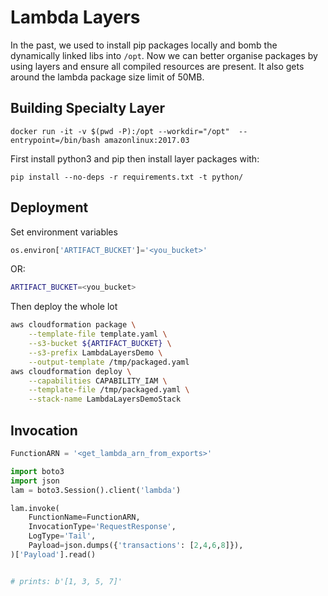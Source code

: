 # Lambda Layers

In the past, we used to install pip packages locally and bomb the dynamically linked libs into `/opt`.  Now we can better organise packages by using layers and ensure all compiled resources are present.  It also gets around the lambda package size limit of 50MB.

## Building Specialty Layer

```
docker run -it -v $(pwd -P):/opt --workdir="/opt"  --entrypoint=/bin/bash amazonlinux:2017.03
```

First install python3 and pip then install layer packages with:
```
pip install --no-deps -r requirements.txt -t python/
```


## Deployment
Set environment variables
```python
os.environ['ARTIFACT_BUCKET']='<you_bucket>'
```
OR:
```bash
ARTIFACT_BUCKET=<you_bucket>
```

Then deploy the whole lot
```bash
aws cloudformation package \
    --template-file template.yaml \
    --s3-bucket ${ARTIFACT_BUCKET} \
    --s3-prefix LambdaLayersDemo \
    --output-template /tmp/packaged.yaml
aws cloudformation deploy \
    --capabilities CAPABILITY_IAM \
    --template-file /tmp/packaged.yaml \
    --stack-name LambdaLayersDemoStack
```


## Invocation

```python
FunctionARN = '<get_lambda_arn_from_exports>'

import boto3
import json
lam = boto3.Session().client('lambda')

lam.invoke(
    FunctionName=FunctionARN,
    InvocationType='RequestResponse',
    LogType='Tail',
    Payload=json.dumps({'transactions': [2,4,6,8]}),
)['Payload'].read()


# prints: b'[1, 3, 5, 7]'

```
